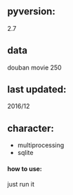 ## pyversion:
2.7

## data
douban movie 250

## last updated:
2016/12

## character:
* multiprocessing 
* sqlite

#### how to use:
just run it
